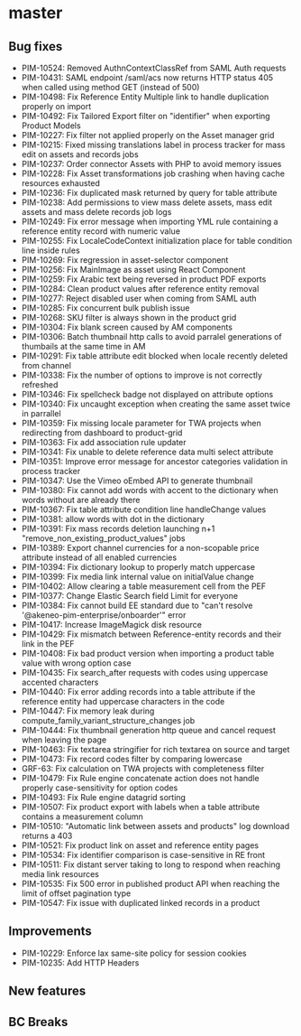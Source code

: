 # master

## Bug fixes

- PIM-10524: Removed AuthnContextClassRef from SAML Auth requests
- PIM-10431: SAML endpoint /saml/acs now returns HTTP status 405 when called using method GET (instead of 500)
- PIM-10498: Fix Reference Entity Multiple link to handle duplication properly on import
- PIM-10492: Fix Tailored Export filter on "identifier" when exporting Product Models
- PIM-10227: Fix filter not applied properly on the Asset manager grid
- PIM-10215: Fixed missing translations label in process tracker for mass edit on assets and records jobs
- PIM-10237: Order connector Assets with PHP to avoid memory issues
- PIM-10228: Fix Asset transformations job crashing when having cache resources exhausted
- PIM-10236: Fix duplicated mask returned by query for table attribute
- PIM-10238: Add permissions to view mass delete assets, mass edit assets and mass delete records job logs
- PIM-10249: Fix error message when importing YML rule containing a reference entity record with numeric value
- PIM-10255: Fix LocaleCodeContext initialization place for table condition line inside rules
- PIM-10269: Fix regression in asset-selector component
- PIM-10256: Fix MainImage as asset using React Component
- PIM-10259: Fix Arabic text being reversed in product PDF exports
- PIM-10284: Clean product values after reference entity removal
- PIM-10277: Reject disabled user when coming from SAML auth
- PIM-10285: Fix concurrent bulk publish issue
- PIM-10268: SKU filter is always shown in the product grid
- PIM-10304: Fix blank screen caused by AM components
- PIM-10306: Batch thumbnail http calls to avoid parralel generations of thumbails at the same time in AM
- PIM-10291: Fix table attribute edit blocked when locale recently deleted from channel
- PIM-10338: Fix the number of options to improve is not correctly refreshed
- PIM-10346: Fix spellcheck badge not displayed on attribute options
- PIM-10340: Fix uncaught exception when creating the same asset twice in parrallel
- PIM-10359: Fix missing locale parameter for TWA projects when redirecting from dashboard to product-grid
- PIM-10363: Fix add association rule updater
- PIM-10341: Fix unable to delete reference data multi select attribute
- PIM-10351: Improve error message for ancestor categories validation in process tracker
- PIM-10347: Use the Vimeo oEmbed API to generate thumbnail
- PIM-10380: Fix cannot add words with accent to the dictionary when words without are already there
- PIM-10367: Fix table attribute condition line handleChange values
- PIM-10381: allow words with dot in the dictionary
- PIM-10391: Fix mass records deletion launching n+1 "remove_non_existing_product_values" jobs
- PIM-10389: Export channel currencies for a non-scopable price attribute instead of all enabled currencies
- PIM-10394: Fix dictionary lookup to properly match uppercase
- PIM-10399: Fix media link internal value on initialValue change
- PIM-10402: Allow clearing a table measurement cell from the PEF
- PIM-10377: Change Elastic Search field Limit for everyone
- PIM-10384: Fix cannot build EE standard due to "can't resolve '@akeneo-pim-enterprise/onboarder'" error
- PIM-10417: Increase ImageMagick disk resource
- PIM-10429: Fix mismatch between Reference-entity records and their link in the PEF
- PIM-10408: Fix bad product version when importing a product table value with wrong option case
- PIM-10435: Fix search_after requests with codes using uppercase accented characters
- PIM-10440: Fix error adding records into a table attribute if the reference entity had uppercase characters in the code
- PIM-10447: Fix memory leak during compute_family_variant_structure_changes job
- PIM-10444: Fix thumbnail generation http queue and cancel request when leaving the page
- PIM-10463: Fix textarea stringifier for rich textarea on source and target
- PIM-10473: Fix record codes filter by comparing lowercase
- GRF-63: Fix calculation on TWA projects with completeness filter
- PIM-10479: Fix Rule engine concatenate action does not handle properly case-sensitivity for option codes
- PIM-10493: Fix Rule engine datagrid sorting
- PIM-10507: Fix product export with labels when a table attribute contains a measurement column
- PIM-10510: "Automatic link between assets and products" log download returns a 403
- PIM-10521: Fix product link on asset and reference entity pages
- PIM-10534: Fix identifier comparison is case-sensitive in RE front
- PIM-10511: Fix distant server taking to long to respond when reaching media link resources 
- PIM-10535: Fix 500 error in published product API when reaching the limit of offset pagination type
- PIM-10547: Fix issue with duplicated linked records in a product

## Improvements

- PIM-10229: Enforce lax same-site policy for session cookies
- PIM-10235: Add HTTP Headers

## New features

## BC Breaks
